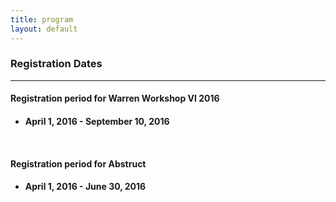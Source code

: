 ```yaml
---
title: program
layout: default
---
```

<!-- MAIN CONTENT -->
<div id="main_content_wrap" class="outer">
  <section id="main_content" class="inner">
  <h3>Registration Dates</h3>
  <hr>
  <h4>Registration period for Warren Workshop VI 2016<h4>
  <ul>
  <li><strong>April 1, 2016 - September 10, 2016</strong></li>
  </ul>
  <br>
  <h4>Registration period for Abstruct<h4>
  <ul>
  <li><strong>April 1, 2016 - June 30, 2016</strong></li>
  </ul>   
  </section>
</div>
